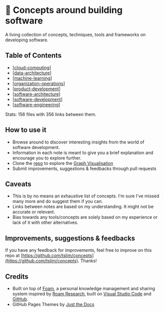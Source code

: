 # 💭 Concepts around building software

A living collection of concepts, techniques, tools and frameworks on developing software.

## Table of Contents

- [[cloud-computing]]
- [[data-architecture]]
- [[machine-learning]]
- [[organization-operations]]
- [[product-development]]
- [[software-architecture]]
- [[software-development]]
- [[software-engineering]]

Stats: 156 files with 356 links between them.

## How to use it

- Browse around to discover interesting insights from the world of software development.
- Information in each note is meant to give you a brief explanation and encourage you to explore further.
- Clone the [repo](https://github.com/tslim/concepts) to explore the [Graph Visualisation](https://foambubble.github.io/foam/graph-visualisation)
- Submit improvements, suggestions & feedbacks through pull requests

## Caveats

- This is by no means an exhaustive list of concepts. I'm sure I've missed many more and do suggest them if you can.
- Links between notes are based on my understanding. It might not be accurate or relevant.
- Bias towards any tools/concepts are solely based on my experience or lack of it with other alternatives.

## Improvements, suggestions & feedbacks

If you have any feedback for improvements, feel free to improve on this repo at [https://github.com/tslim/concepts](https://github.com/tslim/concepts). Thanks!

## Credits

- Built on top of [Foam](https://foambubble.github.io/foam), a personal knowledge management and sharing system inspired by [Roam Research](https://roamresearch.com/), built on [Visual Studio Code](https://code.visualstudio.com/) and [GitHub](https://github.com/).
- GitHub Pages Themes by [Just the Docs](https://github.com/pmarsceill/just-the-docs)

[//begin]: # "Autogenerated link references for markdown compatibility"
[cloud-computing]: concepts/cloud-computing "Cloud Computing"
[data-architecture]: concepts/data-architecture "Data Architecture"
[machine-learning]: concepts/machine-learning "Machine Learning"
[organization-operations]: concepts/organization-operations "Organization Operations"
[product-development]: concepts/product-development "Product Development"
[software-architecture]: concepts/software-architecture "Software Architecture"
[software-development]: concepts/software-development "Software Development"
[software-engineering]: concepts/software-engineering "Software Engineering"
[//end]: # "Autogenerated link references"

